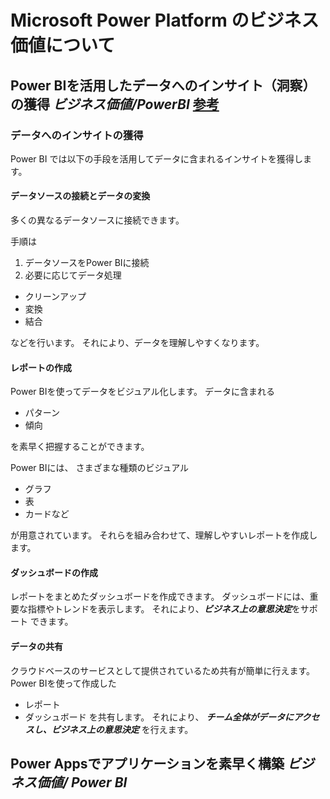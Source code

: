 # Microsoft Power Platform のビジネス価値について
## Power BIを活用したデータへのインサイト（洞察）の獲得 ***ビジネス価値/PowerBI*** [参考](https://learn.microsoft.com/ja-jp/training/modules/introduction-power-bi/2-what-power-bi)

### データへのインサイトの獲得
Power BI では以下の手段を活用してデータに含まれるインサイトを獲得します。

#### データソースの接続とデータの変換
多くの異なるデータソースに接続できます。

手順は
1. データソースをPower BIに接続
2. 必要に応じてデータ処理
  - クリーンアップ
  - 変換
  - 結合

などを行います。
それにより、データを理解しやすくなります。

#### レポートの作成
Power BIを使ってデータをビジュアル化します。
データに含まれる
- パターン
- 傾向

を素早く把握することができます。

Power BIには、
さまざまな種類のビジュアル
- グラフ
- 表
- カードなど

が用意されています。
それらを組み合わせて、理解しやすいレポートを作成します。

#### ダッシュボードの作成
レポートをまとめたダッシュボードを作成できます。
ダッシュボードには、重要な指標やトレンドを表示します。
それにより、***ビジネス上の意思決定***をサポート できます。

#### データの共有
クラウドベースのサービスとして提供されているため共有が簡単に行えます。
Power BIを使って作成した
- レポート
- ダッシュボード
を共有します。
それにより、
***チーム全体がデータにアクセスし、ビジネス上の意思決定*** を行えます。


## Power Appsでアプリケーションを素早く構築 ***ビジネス価値/ Power BI***
 